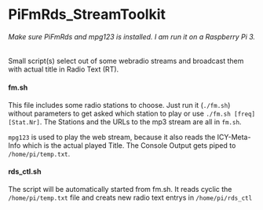 # PiFmRds_StreamToolkit
###### Make sure PiFmRds and mpg123 is installed. I am run it on a Raspberry Pi 3.

Small script(s) select out of some webradio streams and broadcast them with actual title in Radio Text (RT).


#### fm.sh
This file includes some radio stations to choose. Just run it (`./fm.sh`) without parameters to get asked which station to play or use `./fm.sh [freq] [Stat.Nr]`.
The Stations and the URLs to the mp3 stream are all in `fm.sh`.

`mpg123` is used to play the web stream, because it also reads the ICY-Meta-Info which is the actual played Title.
The Console Output gets piped to `/home/pi/temp.txt`.

#### rds_ctl.sh
The script will be automatically started from fm.sh.
It reads cyclic the `/home/pi/temp.txt` file and creats new radio text entrys in  `/home/pi/rds_ctl`
